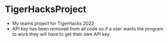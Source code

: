 # TigerHacksProject
* My teams project for TigerHacks 2022
* API key has been removed from all code so if a user wants the program to work they will have to get their own API key.
